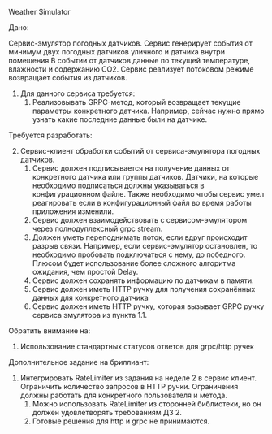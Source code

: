 Weather Simulator

Дано:

Сервис-эмулятор погодных датчиков. Сервис генерирует события от минимум двух погодных датчиков уличного и датчика внутри
помещения В событии от датчиков данные по текущей температуре, влажности и содержанию CO2. Сервис реализует потоковом
режиме возвращает события из датчиков.

1. Для данного сервиса требуется:
    1. Реализовывать GRPC-метод, который возвращает текущие параметры конкретного датчика. Например, сейчас нужно прямо
       узнать какие последние данные были на датчике.

Требуется разработать:

2. Сервис-клиент обработки событий от сервиса-эмулятора погодных датчиков.
    1. Сервис должен подписывается на получение данных от конкретного датчика или группы датчиков. Датчики, на которые
       необходимо подписаться должны указываться в конфигурационном файле. Также необходимо чтобы сервис умел
       реагировать если в конфигурационный файл во время работы приложения изменили.
    2. Сервис должен взаимодействовать с сервисом-эмулятором через полнодуплексный grpc stream.
    3. Должен уметь переподнимать поток, если вдруг происходит разрыв связи. Например, если сервис-эмулятор остановлен,
       то необходимо пробовать подключаться с нему, до победного. Плюсом будет использование более сложного алгоритма
       ожидания, чем простой Delay.
    4. Сервис должен сохранять информацию по датчикам в памяти.
    5. Сервис должен иметь HTTP ручку для получения сохранённых данных для конкретного датчика
    6. Сервис должен иметь HTTP ручку, которая вызывает GRPC ручку сервиса эмулятора из пункта 1.1.

Обратить внимание на:

1. Использование стандартных статусов ответов для grpc/http ручек

Дополнительное задание на бриллиант:

1. Интегрировать RateLimiter из задания на неделе 2 в сервис клиент. Ограничить количество запросов в HTTP ручки.
   Ограничения должны работать для конкретного пользователя и метода.
    1. Можно использовать RateLimiter из сторонней библиотеки, но он должен удовлетворять требованиям ДЗ 2.
    2. Готовые решения для http и grpc не принимаются.